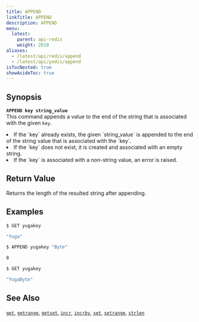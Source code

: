```yaml
---
title: APPEND
linkTitle: APPEND
description: APPEND
menu:
  latest:
    parent: api-redis
    weight: 2010
aliases:
  - /latest/api/redis/append
  - /latest/api/yedis/append
isTocNested: true
showAsideToc: true
---
```


## Synopsis
<b>`APPEND key string_value`</b><br>
This command appends a value to the end of the string that is associated with the given `key`.
<li>If the `key` already exists, the given `string_value` is appended to the end of the string value that is associated with the `key`.</li>
<li>If the `key` does not exist, it is created and associated with an empty string.</li>
<li>If the `key` is associated with a non-string value, an error is raised.</li>

## Return Value
Returns the length of the resulted string after appending.

## Examples
```{.sh .copy .separator-dollar}
$ GET yugakey
```
```sh
"Yuga"
```
```{.sh .copy .separator-dollar}
$ APPEND yugakey "Byte"
```
```sh
8
```
```{.sh .copy .separator-dollar}
$ GET yugakey
```
```sh
"YugaByte"
```

## See Also
[`get`](../get/), [`getrange`](../getrange/), [`getset`](../getset/), [`incr`](../incr/), [`incrby`](../incrby/), [`set`](../set/), [`setrange`](../setrange/), [`strlen`](../strlen/)
